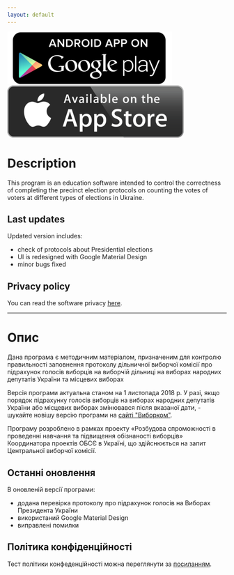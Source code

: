 ```yaml
---
layout: default
---
```


<a href="https://play.google.com/store/apps/details?id=com.pro_media.dvk_calc">![](./assets/images/android.png)</a>
<a href="https://itunes.apple.com/us/app/%D0%BF%D1%80%D0%BE%D1%82%D0%BE%D0%BA%D0%BE%D0%BB-%D0%B4%D0%B2%D0%BA/id1163246707?ls=1&mt=8">![](./assets/images/apple.png)</a>

# Description

This program is an education software intended to control the correctness of completing the precinct election protocols on counting the votes of voters at different types of elections in Ukraine.

## Last updates

Updated version includes:

* check of protocols about Presidential elections
* UI is redesigned with Google Material Design
* minor bugs fixed

## Privacy policy

You can read the software privacy [here](./privacy.html).

* * *

# Опис

Дана програма є методичним матеріалом, призначеним для контролю правильності заповнення протоколу дільничної виборчої комісії про підрахунок голосів виборців на виборчій дільниці на виборах народних депутатів України та місцевих виборах

Версія програми актуальна станом на 1 листопада 2018 р. У разі, якщо порядок підрахунку голосів виборців на виборах народних депутатів України або місцевих виборах змінювався після вказаної дати, - шукайте новішу версію програми на [сайті "Виборком"](http://vyborkom.org).

Програму розроблено в рамках проекту «Розбудова спроможності в проведенні навчання та підвищення обізнаності виборців» Координатора проектів ОБСЄ в Україні, що здійснюється на запит Центральної виборчої комісії.

## Останні оновлення

В оновленій версії програми:

- додана перевірка протоколу про підрахунок голосів на Виборах Президента України
- використаний Google Material Design
- виправлені помилки

## Політика конфіденційності

Тест політики конфеденційності можна переглянути за [посиланням](./privacy.html).
